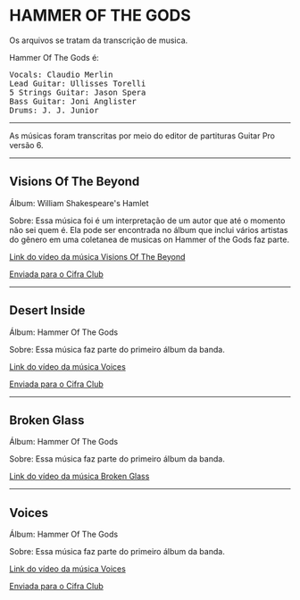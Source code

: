 # HAMMER OF THE GODS
Os arquivos se tratam da transcrição de musica.

Hammer Of The Gods é:

<pre>Vocals: Claudio Merlin
Lead Guitar: Ullisses Torelli
5 Strings Guitar: Jason Spera
Bass Guitar: Joni Anglister
Drums: J. J. Junior</pre>


<hr>
As músicas foram transcritas por meio do editor de partituras Guitar Pro versão 6.

<hr>

<h2>Visions Of The Beyond</h2>
<p>Álbum: William Shakespeare's Hamlet</p>
<p>Sobre: Essa música foi é um interpretação de um autor que até o momento não sei quem é. Ela pode ser encontrada no álbum que inclui vários artistas do gênero em uma coletanea de musicas on Hammer of the Gods faz parte.</p>
<p><a href="https://www.youtube.com/watch?v=F7-6olJsQJo" target="_blank">Link do vídeo da música Visions Of The Beyond</a></p>
<p><a href="https://www.cifraclub.com.br/hammer-of-the-gods/visions-of-the-beyond/guitarpro/">Enviada para o Cifra Club</a></p>

<hr>

<h2>Desert Inside</h2>
<p>Álbum: Hammer Of The Gods</p>
<p>Sobre: Essa música faz parte do primeiro álbum da banda.</p>
<p><a href="https://www.youtube.com/watch?v=lK-c0lyc8-M" target="_blank">Link do vídeo da música Voices</a></p>
<p><a href="https://www.cifraclub.com.br/hammer-of-the-gods/desert-inside-/guitarpro/">Enviada para o Cifra Club</a></p>


<hr>

<h2>Broken Glass</h2>
<p>Álbum: Hammer Of The Gods</p>
<p>Sobre: Essa música faz parte do primeiro álbum da banda.</p>
<p><a href="https://www.youtube.com/watch?v=iITCO_OiaLY" target="_blank">Link do vídeo da música Broken Glass</a></p>


<hr>

<h2>Voices</h2>
<p>Álbum: Hammer Of The Gods</p>
<p>Sobre: Essa música faz parte do primeiro álbum da banda.</p>
<p><a href="https://www.youtube.com/watch?v=eBHI-me0waY" target="_blank">Link do vídeo da música Voices</a></p>
<p><a href="https://www.cifraclub.com.br/hammer-of-the-gods/voices/guitarpro/twpkz.html">Enviada para o Cifra Club</a></p>





